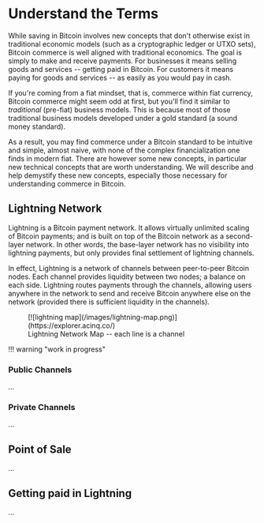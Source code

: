 <!--
Lord Jesus Christ
Son of God
Have mercy on me, a sinner
-->

# Understand the Terms

While saving in Bitcoin involves
 new concepts
 that don't otherwise exist in
 traditional economic models
 (such as a cryptographic ledger or UTXO sets),
 Bitcoin commerce 
 is well aligned with
 traditional economics.
The goal is simply to make
 and receive payments.
For businesses it means
 selling goods and services --
 getting paid in Bitcoin.
For customers it means
 paying for goods and services --
 as easily as you would
 pay in cash.

If you're coming from a fiat mindset,
 that is, commerce within fiat currency,
 Bitcoin commerce might seem odd at first,
 but you'll
 find it similar
 to *traditional* (pre-fiat)
 business models.
This is because most of those traditional
 business models developed under a gold
 standard (a sound money standard).

As a result, you may find commerce
 under a Bitcoin standard to be
 intuitive and simple,
 almost naive,
 with none of the complex
 financialization one finds in modern fiat.
There are however some new concepts,
 in particular new technical concepts
 that are worth understanding.
We will describe and help demystify these
 new concepts, especially those
 necessary for understanding commerce
 in Bitcoin.










## Lightning Network

Lightning is a Bitcoin payment network.
It allows virtually unlimited scaling
 of Bitcoin payments;
 and is built on top of the
 Bitcoin network as a
 second-layer network.
In other words, the base-layer
 network has no visibility
 into lightning payments,
 but only provides
 final settlement of
 lightning channels.

In effect, Lightning
 is a network of channels
 between peer-to-peer
 Bitcoin nodes.
Each channel
 provides liquidity
 between two nodes;
 a balance on each side.
Lightning routes payments
 through the channels,
 allowing users anywhere
 in the network to send
 and receive Bitcoin 
 anywhere else on the
 network
 (provided there is sufficient
 liquidity in the channels).


<figure markdown>
  [![lightning map](/images/lightning-map.png)](https://explorer.acinq.co/)
  <figcaption>Lightning Network Map -- each line is a channel</figcaption>
</figure>

!!! warning "work in progress"





### Public Channels

...


### Private Channels 

...








## Point of Sale

...







## Getting paid in Lightning

...





